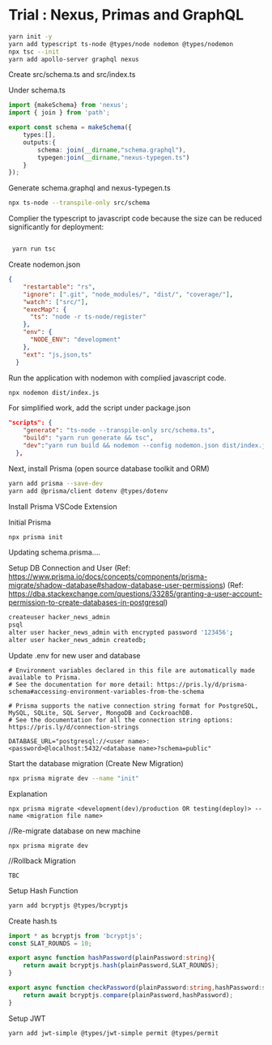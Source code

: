 # Trial : Nexus, Primas and GraphQL
```bash
yarn init -y
yarn add typescript ts-node @types/node nodemon @types/nodemon
npx tsc --init
yarn add apollo-server graphql nexus
```

Create src/schema.ts  and src/index.ts

Under schema.ts
```typescript
import {makeSchema} from 'nexus';
import { join } from 'path';

export const schema = makeSchema({
    types:[],
    outputs:{
        schema: join(__dirname,"schema.graphql"),
        typegen:join(__dirname,"nexus-typegen.ts")
    }
});
```

Generate schema.graphql and nexus-typegen.ts
```bash
npx ts-node --transpile-only src/schema
```


Complier the typescript to javascript code because the size can be reduced significantly for deployment:
```tsconfig.json

```

```bash
 yarn run tsc
```

Create nodemon.json
```json
{
    "restartable": "rs",
    "ignore": [".git", "node_modules/", "dist/", "coverage/"],
    "watch": ["src/"],
    "execMap": {
      "ts": "node -r ts-node/register"
    },
    "env": {
      "NODE_ENV": "development"
    },
    "ext": "js,json,ts"
  }
```

Run the application with nodemon with complied javascript code.
```bash
npx nodemon dist/index.js
```

For simplified work, add the script under package.json
```json
"scripts": {
    "generate": "ts-node --transpile-only src/schema.ts",
    "build": "yarn run generate && tsc",
    "dev":"yarn run build && nodemon --config nodemon.json dist/index.js"
  },
```

Next, install Prisma (open source database toolkit and ORM)
```bash
yarn add prisma --save-dev
yarn add @prisma/client dotenv @types/dotenv
```

Install Prisma VSCode Extension

Initial Prisma
```bash
npx prisma init
```

Updating schema.prisma....

Setup DB Connection and User
(Ref: https://www.prisma.io/docs/concepts/components/prisma-migrate/shadow-database#shadow-database-user-permissions)
(Ref: https://dba.stackexchange.com/questions/33285/granting-a-user-account-permission-to-create-databases-in-postgresql)
```bash
createuser hacker_news_admin
psql
alter user hacker_news_admin with encrypted password '123456';
alter user hacker_news_admin createdb;
```

Update .env for new user and database
```
# Environment variables declared in this file are automatically made available to Prisma.
# See the documentation for more detail: https://pris.ly/d/prisma-schema#accessing-environment-variables-from-the-schema

# Prisma supports the native connection string format for PostgreSQL, MySQL, SQLite, SQL Server, MongoDB and CockroachDB.
# See the documentation for all the connection string options: https://pris.ly/d/connection-strings

DATABASE_URL="postgresql://<user name>:<password>@localhost:5432/<database name>?schema=public"
```

Start the database migration (Create New Migration)
```bash
npx prisma migrate dev --name "init"
```

Explanation
```
npx prisma migrate <development(dev)/production OR testing(deploy)> --name <migration file name>
```

//Re-migrate database on new machine
```
npx prisma migrate dev
```

//Rollback Migration
```
TBC
```

Setup Hash Function
```bash
yarn add bcryptjs @types/bcryptjs
```

Create hash.ts
```typescript
import * as bcryptjs from 'bcryptjs';
const SLAT_ROUNDS = 10;

export async function hashPassword(plainPassword:string){
    return await bcryptjs.hash(plainPassword,SLAT_ROUNDS);
}

export async function checkPassword(plainPassword:string,hashPassword:string){
    return await bcryptjs.compare(plainPassword,hashPassword);
}
```

Setup JWT
```bash
yarn add jwt-simple @types/jwt-simple permit @types/permit
```